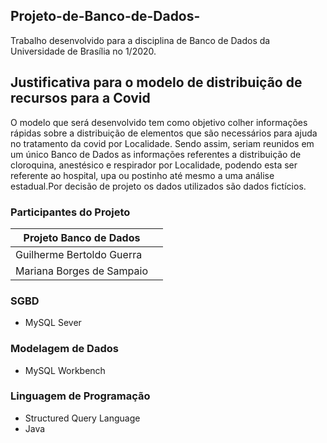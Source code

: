 ## Projeto-de-Banco-de-Dados-

Trabalho desenvolvido para a disciplina de Banco de Dados da Universidade de Brasília no 1/2020.

## Justificativa para o modelo de  distribuição de recursos para a Covid

O modelo que será desenvolvido tem como objetivo colher informações rápidas sobre a distribuição de elementos que são necessários para ajuda no tratamento da covid por Localidade. Sendo assim, seriam reunidos em um único Banco de Dados as informações referentes a distribuição de cloroquina, anestésico e  respirador por Localidade, podendo esta ser referente ao hospital, upa ou postinho até mesmo a uma análise estadual.Por decisão de projeto os dados utilizados são dados fictícios. 

### Participantes do Projeto 

|Projeto Banco de Dados|  |
|--|--|
| Guilherme Bertoldo Guerra|  |
| Mariana Borges de Sampaio|  |


### SGBD 

- MySQL Sever 
### Modelagem de Dados

- MySQL Workbench
### Linguagem de Programação

- Structured Query Language
- Java 
